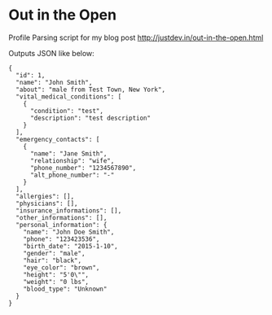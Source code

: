 # Out in the Open
Profile Parsing script for my blog post http://justdev.in/out-in-the-open.html

Outputs JSON like below:

```
{
  "id": 1,
  "name": "John Smith",
  "about": "male from Test Town, New York",
  "vital_medical_conditions": [
    {
      "condition": "test",
      "description": "test description"
    }
  ],
  "emergency_contacts": [
    {
      "name": "Jane Smith",
      "relationship": "wife",
      "phone_number": "1234567890",
      "alt_phone_number": "-"
    }
  ],
  "allergies": [],
  "physicians": [],
  "insurance_informations": [],
  "other_informations": [],
  "personal_information": {
    "name": "John Doe Smith",
    "phone": "123423536",
    "birth_date": "2015-1-10",
    "gender": "male",
    "hair": "black",
    "eye_color": "brown",
    "height": "5'0\"",
    "weight": "0 lbs",
    "blood_type": "Unknown"
  }
}
```

